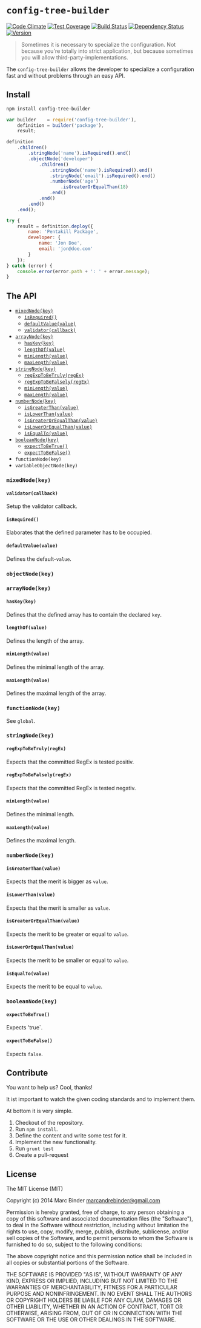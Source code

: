 # `config-tree-builder`
[![Code Climate](https://codeclimate.com/github/MrBoolean/config-tree-builder/badges/gpa.svg)](https://codeclimate.com/github/MrBoolean/config-tree-builder) [![Test Coverage](https://codeclimate.com/github/MrBoolean/config-tree-builder/badges/coverage.svg)](https://codeclimate.com/github/MrBoolean/config-tree-builder) [![Build Status](https://travis-ci.org/MrBoolean/config-tree-builder.svg?branch=master)](https://travis-ci.org/MrBoolean/config-tree-builder) [![Dependency Status](https://gemnasium.com/MrBoolean/config-tree-builder.svg)](https://gemnasium.com/MrBoolean/config-tree-builder)
[![Version](https://badge.fury.io/js/config-tree-builder.svg)](https://www.npmjs.org/package/config-tree-builder)

> Sometimes it is necessary to specialize the configuration. Not because you're totally into strict application, but because sometimes you will allow third-party-implementations.

The `config-tree-builder` allows the developer to specialize a configuration fast and without problems through an easy API.

## Install
```bash
npm install config-tree-builder
```

```javascript
var builder    = require('config-tree-builder'),
    definition = builder('package'),
    result;

definition
    .children()
        .stringNode('name').isRequired().end()
        .objectNode('developer')
            .children()
                .stringNode('name').isRequired().end()
                .stringNode('email').isRequired().end()
                .numberNode('age')
                    .isGreaterOrEqualThan(18)
                .end()
            .end()
        .end()
    .end();

try {
    result = definition.deploy({
        name: 'Pentakill Package',
        developer: {
            name: 'Jon Doe',
            email: 'jon@doe.com'
        }
    });
} catch (error) {
    console.error(error.path + ': ' + error.message);
}
```

## The API
* [`mixedNode(key)`](#mixednodekey)
  * [`isRequired()`](#isrequired)
  * [`defaultValue(value)`](#defaultvaluevalue)
  * [`validator(callback)`](#validatorcallback)
* [`arrayNode(key)`](#arraynodekey)
  * [`hasKey(key)`](#haskeykey)
  * [`lengthOf(value)`](#lengthofvalue)
  * [`minLength(value)`](#minlengthvalue)
  * [`maxLength(value)`](#maxlengthvalue)
* [`stringNode(key)`](#stringnodekey)
  * [`regExpToBeTruly(regEx)`](#regexptobetrulyregex)
  * [`regExpToBeFalsely(regEx)`](#regexptobefalselyregex)
  * [`minLength(value)`](#minlengthvalue-1)
  * [`maxLength(value)`](#maxlengthvalue-1)
* [`numberNode(key)`](#numbernodekey)
  * [`isGreaterThan(value)`](#isgreaterthanvalue)
  * [`isLowerThan(value)`](#islowerthanvalue)
  * [`isGreaterOrEqualThan(value)`](#isgreaterorequalthanvalue)
  * [`isLowerOrEqualThan(value)`](#islowerorequalthanvalue)
  * [`isEqualTo(value)`](#isequaltovalue)
* [`booleanNode(key)`](#booleannodekey)
  * [`expectToBeTrue()`](#expecttobetrue)
  * [`expectToBeFalse()`](#expecttobefalse)
* `functionNode(key)`
* `variableObjectNode(key)`

### `mixedNode(key)`
#### `validator(callback)`
Setup the validator callback.

#### `isRequired()`
Elaborates that the defined parameter has to be occupied.

#### `defaultValue(value)`
Defines the default-`value`.

### `objectNode(key)`

### `arrayNode(key)`
#### `hasKey(key)`
Defines that the defined array has to contain the declared `key`.

#### `lengthOf(value)`
Defines the length of the array.

#### `minLength(value)`
Defines the minimal length of the array.

#### `maxLength(value)`
Defines the maximal length of the array.

### `functionNode(key)`
See `global`.

### `stringNode(key)`
#### `regExpToBeTruly(regEx)`
Expects that the committed RegEx is tested positiv.

#### `regExpToBeFalsely(regEx)`
Expects that the committed RegEx is tested negativ.

#### `minLength(value)`
Defines the minimal length.

#### `maxLength(value)`
Defines the maximal length.

### `numberNode(key)`
#### `isGreaterThan(value)`
Expects that the merit is bigger as `value`.

#### `isLowerThan(value)`
Expects that the merit is smaller as `value`.

#### `isGreaterOrEqualThan(value)`
Expects the merit to be greater or equal to `value`.

#### `isLowerOrEqualThan(value)`
Expects the merit to be smaller or equal to `value`.

#### `isEqualTo(value)`
Expects the merit to be equal to `value`.

### `booleanNode(key)`
#### `expectToBeTrue()`
Expects 'true`.

#### `expectToBeFalse()`
Expects `false`.

## Contribute
You want to help us? Cool, thanks!

It ist important to watch the given coding standards and to implement them.

At bottom it is very simple.

1. Checkout of the repository.
2. Run `npm install`.
3. Define the content and write some test for it.
4. Implement the new functionality.
5. Run `grunt test`
6. Create a pull-request

## License
The MIT License (MIT)

Copyright (c) 2014 Marc Binder <marcandrebinder@gmail.com>

Permission is hereby granted, free of charge, to any person obtaining a copy of this software and associated documentation files (the "Software"), to deal in the Software without restriction, including without limitation the rights to use, copy, modify, merge, publish, distribute, sublicense, and/or sell copies of the Software, and to permit persons to whom the Software is furnished to do so, subject to the following conditions:

The above copyright notice and this permission notice shall be included in all copies or substantial portions of the Software.

THE SOFTWARE IS PROVIDED "AS IS", WITHOUT WARRANTY OF ANY KIND, EXPRESS OR IMPLIED, INCLUDING BUT NOT LIMITED TO THE WARRANTIES OF MERCHANTABILITY, FITNESS FOR A PARTICULAR PURPOSE AND NONINFRINGEMENT. IN NO EVENT SHALL THE AUTHORS OR COPYRIGHT HOLDERS BE LIABLE FOR ANY CLAIM, DAMAGES OR OTHER LIABILITY, WHETHER IN AN ACTION OF CONTRACT, TORT OR OTHERWISE, ARISING FROM, OUT OF OR IN CONNECTION WITH THE SOFTWARE OR THE USE OR OTHER DEALINGS IN THE SOFTWARE.
